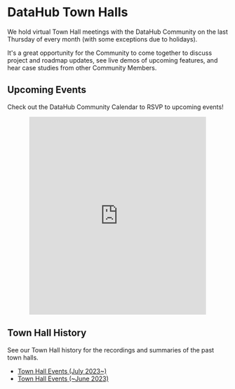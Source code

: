 # DataHub Town Halls

We hold virtual Town Hall meetings with the DataHub Community on the last Thursday of every month (with some exceptions due to holidays).

It's a great opportunity for the Community to come together to discuss project and roadmap updates, see live demos of upcoming features, and hear case studies from other Community Members.

## Upcoming Events

Check out the DataHub Community Calendar to RSVP to upcoming events!

<p align="center">
  <iframe
    src="https://lu.ma/embed/calendar/cal-lom9HnTVnZkKsNh/events"
    width="80%"
    height="450"
    frameborder="0"
    allowfullscreen=""
    aria-hidden="false"
    tabindex="0"
  ></iframe>
</p>

## Town Hall History

See our Town Hall history for the recordings and summaries of the past town halls.

- [Town Hall Events (July 2023~)](https://www.linkedin.com/company/acryl-data/events/)
- [Town Hall Events (~June 2023)](townhall-history.md)

